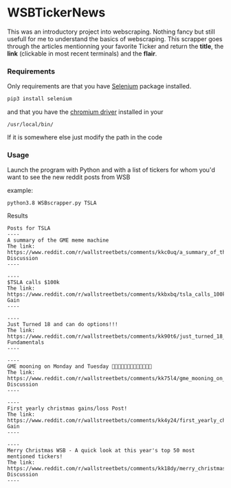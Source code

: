 # WSBTickerNews

This was an introductory project into webscraping. Nothing fancy but still usefull for me to understand the basics of webscraping.
This scrapper goes through the articles mentionning your favorite Ticker and return the **title**, the **link** (clickable in most recent terminals) and the **flair**.

### Requirements

Only requirements are that you have [Selenium](https://selenium-python.readthedocs.io/ "Selenium package") package installed.
```python
pip3 install selenium
```
and that you have the [chromium driver](https://chromedriver.chromium.org/downloads "Chromium DownLoad") installed in your 
```
/usr/local/bin/
```
If it is somewhere else just modify the path in the code

### Usage

Launch the program with Python and with a list of tickers for whom you'd want to see the new reddit posts from WSB

example:
```
python3.8 WSBscrapper.py TSLA
```
Results
```
Posts for TSLA
----
A summary of the GME meme machine
The link: https://www.reddit.com/r/wallstreetbets/comments/kkc0uq/a_summary_of_the_gme_meme_machine/
Discussion
----

----
$TSLA calls $100k
The link: https://www.reddit.com/r/wallstreetbets/comments/kkbxbq/tsla_calls_100k/
Gain
----

----
Just Turned 18 and can do options!!!
The link: https://www.reddit.com/r/wallstreetbets/comments/kk90t6/just_turned_18_and_can_do_options/
Fundamentals
----

----
GME mooning on Monday and Tuesday 🚀🚀🚀🚀🚀🚀🚀🚀🚀🚀🚀🚀🚀
The link: https://www.reddit.com/r/wallstreetbets/comments/kk75l4/gme_mooning_on_monday_and_tuesday/
Discussion
----

----
First yearly christmas gains/loss Post!
The link: https://www.reddit.com/r/wallstreetbets/comments/kk4y24/first_yearly_christmas_gainsloss_post/
Gain
----

----
Merry Christmas WSB - A quick look at this year's top 50 most mentioned tickers!
The link: https://www.reddit.com/r/wallstreetbets/comments/kk18dy/merry_christmas_wsb_a_quick_look_at_this_years/
Discussion
----
```
